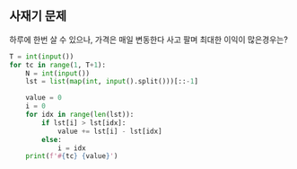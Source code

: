 ## 사재기 문제

하루에 한번 살 수 있으나, 가격은 매일 변동한다 사고 팔며 최대한 이익이 많은경우는?

```python
T = int(input())
for tc in range(1, T+1):
    N = int(input())
    lst = list(map(int, input().split()))[::-1]

    value = 0
    i = 0
    for idx in range(len(lst)):
        if lst[i] > lst[idx]:
            value += lst[i] - lst[idx]
        else:
            i = idx
    print(f'#{tc} {value}')
```

